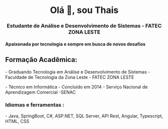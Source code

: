 
<h1 align = "center"> Olá 👋, sou Thais </h1>
<h3 align = "center"> Estudante de Análise e Desenvolvimento de Sistemas - FATEC ZONA LESTE </h3>

<h4 align = "left"> Apaixonada por tecnologia e sempre em busca de novos desafios</h4>
<h2 align = "left"> Formação Acadêmica: </h2>
<p> - Graduando Tecnologia em Análise e Desenvolvimento de Sistemas - Faculdade de Tecnologia da Zona Leste - FATEC ZONA LESTE </p>
<p> - Técnico em Informática - Concluído em 2014 - Serviço Nacional de Aprendizagem Comercial -SENAC  </p>


<h3 align = "left"> Idiomas e ferramentas : </h3>
<p> - Java, SpringBoot, C#, ASP.NET, SQL Server, API Rest, Angular, Typescript, HTML, CSS  </p>

